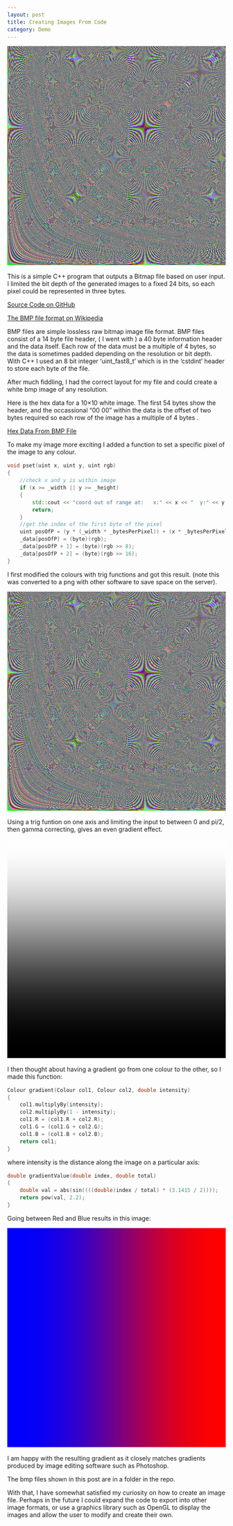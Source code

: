 ```yaml
---
layout: post
title: Creating Images From Code
category: Demo
---
```


![trig function image](/assets/img/posts/creating-images-from-code/sin-cos-tan.png)

This is a simple C++ program that outputs a Bitmap file based on user input. 
I limited the bit depth of the generated images to a fixed 24 bits, so
each pixel could be represented in three bytes. 

<!-- more -->

[Source Code on GitHub](https://github.com/NoamZeise/Creating-A-BMP-Programatically)


[The BMP file format on Wikipedia](https://en.wikipedia.org/wiki/BMP_file_format#File_structure)

BMP files are simple lossless raw bitmap image file format. BMP files consist of a 14 byte file header, ( I went with ) a 40 byte information header and the data itself. Each row of the data must be a multiple of 4 bytes, so the data is sometimes padded depending on the resolution or bit depth. With C++ I used an 8 bit integer ‘uint_fast8_t’ which is in the ‘cstdint’ header to store each byte of the file.

After much fiddling, I had the correct layout for my file and could create a white bmp image of any resolution.

Here is the hex data for a 10×10 white image. The first 54 bytes show the header, and the occassional “00 00” within the data is the offset of two bytes required so each row of the image has a multiple of 4 bytes .


[Hex Data From BMP File](/assets/img/posts/creating-images-from-code/hexdump.png)

To make my image more exciting I added a function to set a specific pixel of the image to any colour.

```C++
void pset(uint x, uint y, uint rgb)
{
	//check x and y is within image
	if (x >= _width || y >= _height)
	{
		std::cout << "coord out of range at:   x:" << x << "  y:" << y << std::endl;
		return;
	}
	//get the index of the first byte of the pixel
	uint posOfP = (y * (_width * _bytesPerPixel)) + (x * _bytesPerPixel);
	_data[posOfP] = (byte)(rgb);
	_data[posOfP + 1] = (byte)(rgb >> 8);
	_data[posOfP + 2] = (byte)(rgb >> 16);
}
```

I first modified the colours with trig functions and got this result. (note this was converted to a png with other software to save space on the server).

![trig function image](/assets/img/posts/creating-images-from-code/sin-cos-tan.png)

Using a trig funtion on one axis and limiting the input to between 0 and pi/2, then gamma correcting, gives an even gradient effect.

![BW gradient image](/assets/img/posts/creating-images-from-code/gradient-sin-gamma-corrected.png)

I then thought about having a gradient go from one colour to the other, so I made this function:

```C++
Colour gradient(Colour col1, Colour col2, double intensity)
{
	col1.multiplyBy(intensity);
	col2.multiplyBy(1 - intensity);
	col1.R = (col1.R + col2.R);
	col1.G = (col1.G + col2.G);
	col1.B = (col1.B + col2.B);
	return col1;
}
```

where intensity is the distance along the image on a particular axis:

```C++
double gradientValue(double index, double total)
{
	double val = abs(sin((((double)index / total) * (3.1415 / 2))));
	return pow(val, 2.2);
}
```
Going between Red and Blue results in this image:

![Red And Blue gradient image](/assets/img/posts/creating-images-from-code/naive-multicolour-gradient.png)


I am happy with the resulting gradient as it closely matches gradients produced by image editing software such as Photoshop.

The bmp files shown in this post are in a folder in the repo.

With that, I have somewhat satisfied my curiosity on how to create an image file. Perhaps in the future I could expand the code to export into other image formats, or use a graphics library such as OpenGL to display the images and allow the user to modify and create their own.
